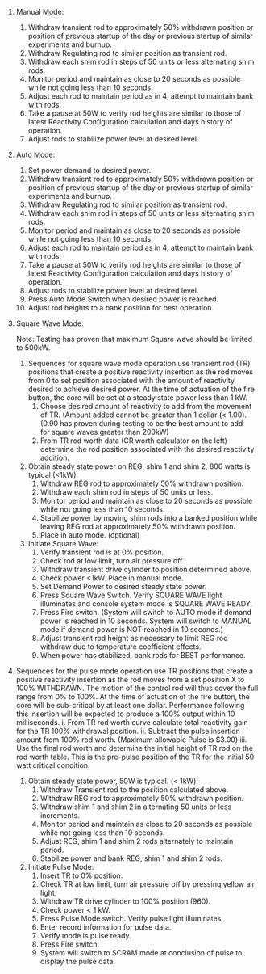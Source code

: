 1. Manual Mode:
    1. Withdraw transient rod to approximately 50% withdrawn position or position of previous startup of the day or previous startup of similar experiments and burnup.
    2. Withdraw Regulating rod to similar position as transient rod.
    3. Withdraw each shim rod in steps of 50 units or less alternating shim rods.
    4. Monitor period and maintain as close to 20 seconds as possible while not going less than 10 seconds.
    5. Adjust each rod to maintain period as in 4, attempt to maintain bank with rods.
    6. Take a pause at 50W to verify rod heights are similar to those of latest Reactivity Configuration calculation and days history of operation.
    7. Adjust rods to stabilize power level at desired level.
        
2. Auto Mode:
    1. Set power demand to desired power.
    2. Withdraw transient rod to approximately 50% withdrawn position or position of previous startup of the day or previous startup of similar experiments and burnup.
    3. Withdraw Regulating rod to similar position as transient rod.
    4. Withdraw each shim rod in steps of 50 units or less alternating shim rods.
    5. Monitor period and maintain as close to 20 seconds as possible while not going less than 10 seconds.
    6. Adjust each rod to maintain period as in 4, attempt to maintain bank with rods.
    7. Take a pause at 50W to verify rod heights are similar to those of latest Reactivity Configuration calculation and days history of operation.
    8. Adjust rods to stabilize power level at desired level.
    9. Press Auto Mode Switch when desired power is reached.
    10. Adjust rod heights to a bank position for best operation.
        
3. Square Wave Mode:
    
    Note: Testing has proven that maximum Square wave should be limited to 500kW.
    
    1. Sequences for square wave mode operation use transient rod (TR) positions that create a positive reactivity insertion as the rod moves from 0 to set position associated with the amount of reactivity desired to achieve desired power. At the time of actuation of the fire button, the core will be set at a steady state power less than 1 kW.
        1. Choose desired amount of reactivity to add from the movement of TR. (Amount added cannot be greater than 1 dollar (< $1.00). ($0.90 has proven during testing to be the best amount to add for square waves greater than 200kW)
        2. From TR rod worth data (CR worth calculator on the left) determine the rod position associated with the desired reactivity addition.
    2. Obtain steady state power on REG, shim 1 and shim 2, 800 watts is typical (<1kW):
        1. Withdraw REG rod to approximately 50% withdrawn position.
        2. Withdraw each shim rod in steps of 50 units or less.
        3. Monitor period and maintain as close to 20 seconds as possible while not going less than 10 seconds.
        4. Stabilize power by moving shim rods into a banked position while leaving REG rod at approximately 50% withdrawn position. 
        5. Place in auto mode. (optional)
    3. Initiate Square Wave:
        1. Verify transient rod is at 0% position.
        2. Check rod at low limit, turn air pressure off.
        3. Withdraw transient drive cylinder to position determined above.
        4. Check power <1kW. Place in manual mode.
        5. Set Demand Power to desired steady state power.
        6. Press Square Wave Switch. Verify SQUARE WAVE light illuminates and console system mode is SQUARE WAVE READY. 
        7. Press Fire switch. (System will switch to AUTO mode if demand power is reached in 10 seconds. System will switch to MANUAL mode if demand power is NOT reached in 10 seconds.)
        8. Adjust transient rod height as necessary to limit REG rod withdraw due to temperature coefficient effects.
        9. When power has stabilized, bank rods for BEST performance.

4. Sequences for the pulse mode operation use TR positions that create a positive reactivity insertion as the rod moves from a set position X to 100% WITHDRAWN. The motion of the control rod will thus cover the full range from 0% to 100%. At the time of actuation of the fire button, the core will be sub-critical by at least one dollar. Performance following this insertion will be expected to produce a 100% output within 10 milliseconds. 
   i. From TR rod worth curve calculate total reactivity gain for the TR 100% withdrawal position. 
   ii. Subtract the pulse insertion amount from 100% rod worth. (Maximum allowable Pulse is $3.00) 
   iii. Use the final rod worth and determine the initial height of TR rod on the rod worth table. This is the pre-pulse position of the TR for the initial 50 watt critical condition. 

	1. Obtain steady state power, 50W is typical. (< 1kW):
	    1. Withdraw Transient rod to the position calculated above.
	    2. Withdraw REG rod to approximately 50% withdrawn position.
	    3. Withdraw shim 1 and shim 2 in alternating 50 units or less increments.
	    4. Monitor period and maintain as close to 20 seconds as possible while not going less than 10 seconds.
	    5. Adjust REG, shim 1 and shim 2 rods alternately to maintain period.
	    6. Stabilize power and bank REG, shim 1 and shim 2 rods.
	2. Initiate Pulse Mode:
	    1. Insert TR to 0% position.
	    2. Check TR at low limit, turn air pressure off by pressing yellow air light.
	    3. Withdraw TR drive cylinder to 100% position (960).
	    4. Check power < 1 kW.
	    5. Press Pulse Mode switch. Verify pulse light illuminates.
	    6. Enter record information for pulse data.
	    7. Verify mode is pulse ready.
	    8. Press Fire switch.
	    9. System will switch to SCRAM mode at conclusion of pulse to display the pulse data.
